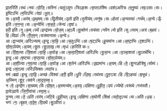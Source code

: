 

  
प्रा॒तरिति॑।रथः॑।नवः॑।यो॒जि॒।सस्निः॑।चतुः॑ऽयुगः।त्रिऽक॒शः।स॒प्तऽर॑श्मिः।दश॑ऽअरित्रः।म॒नु॒ष्यः॑।स्वः॒ऽसाः।सः।इ॒ष्टिऽभिः॑।म॒तिऽभिः॑।रंह्यः॑।भू॒त्॥  
सः।अ॒स्मै॒।अर॑म्।प्र॒थ॒मम्।सः।द्वि॒तीय॑म्।उ॒तो इति॑।तृ॒तीय॑म्।मनु॑षः।सः।होता॑।अ॒न्यस्याः॑।गर्भ॑म्।अ॒न्ये।ऊँ॒ इति॑।ज॒न॒न्त॒।सः।अ॒न्येभिः॑।स॒च॒ते॒।जेन्यः॑।वृषा॑॥  
हरी॒ इति॑।नु।क॒म्।रथे॑।इन्द्र॑स्य।यो॒ज॒म्।आ॒ऽयै।सू॒क्तेन॑।वच॑सा।नवे॑न।मो इति॑।सु।त्वाम्।अत्र॑।ब॒हवः॑।हि।विप्राः॑।नि।री॒र॒म॒न्।यज॑मानासः।अ॒न्ये॥  
आ।द्वाभ्या॑म्।हरि॑ऽभ्याम्।इ॒न्द्र॒।या॒हि॒।आ।च॒तुःऽभिः॑।आ।ष॒ट्ऽभिः।हू॒यमा॑नः।आ।अ॒ष्टा॒भिः।द॒शऽभिः॑।सो॒म॒ऽपेय॑म्।अ॒यम्।सु॒तः।सु॒ऽम॒ख॒।मा।मृधः॑।क॒रिति॑ कः॥  
आ।विं॒श॒त्या।त्रिं॒शता॑।या॒हि॒।अ॒र्वाङ्।आ।च॒त्वा॒रिं॒शता॑।हरि॑ऽभिः।यु॒जा॒नः।आ।प॒ञ्चा॒शता॑।सु॒ऽरथे॑भिः।इ॒न्द्र॒।आ।ष॒ष्ट्या।स॒प्त॒त्या।सो॒म॒ऽपेय॑म्॥  
आ।अ॒शी॒त्या।न॒व॒त्या।या॒हि॒।अ॒र्वाङ्।आ।श॒तेन॑।हरि॑ऽभिः।उ॒ह्यमा॑नः।अ॒यम्।हि।ते॒।शु॒नऽहो॑त्रेषु।सोमः॑।इन्द्र॑।त्वा॒ऽया।परि॑ऽसिक्तः।मदा॑य॥  
मम॑।ब्रह्म॑।इ॒न्द्र॒।या॒हि॒।अच्छ॑।विश्वा॑।हरी॒ इति॑।धु॒रि।धि॒ष्व॒।रथ॑स्य।पु॒रु॒ऽत्रा।हि।वि॒ऽहव्यः॑।ब॒भूथ॑।अ॒स्मिन्।शू॒र॒।सव॑ने।मा॒द॒य॒स्व॒॥  
न।मे॒।इन्द्रे॑ण।स॒ख्यम्।वि।यो॒ष॒त्।अ॒स्मभ्य॑म्।अ॒स्य॒।दक्षि॑णा।दु॒ही॒त॒।उप॑।ज्येष्ठे॑।वरू॑थे।गभ॑स्तौ।प्रा॒येऽप्रा॑ये।जि॒गी॒वांसः॑।स्या॒म॒॥  
नू॒नम्।सा।ते॒।प्रति॑।वर॑म्।जरि॒त्रे।दु॒ही॒यत्।इ॒न्द्र॒।दक्षि॑णा।म॒घोनी॑।शिक्ष॑।स्तो॒तृऽभ्यः॑।मा।अति॑।ध॒क्।भगः॑।नः॒।बृ॒हत्।व॒दे॒म॒।वि॒दथे॑।सु॒ऽवीराः॑॥  
